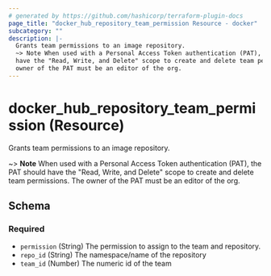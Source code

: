 ```yaml
---
# generated by https://github.com/hashicorp/terraform-plugin-docs
page_title: "docker_hub_repository_team_permission Resource - docker"
subcategory: ""
description: |-
  Grants team permissions to an image repository.
  ~> Note When used with a Personal Access Token authentication (PAT), the PAT should
  have the "Read, Write, and Delete" scope to create and delete team permissions. The
  owner of the PAT must be an editor of the org.
---
```


# docker_hub_repository_team_permission (Resource)

Grants team permissions to an image repository.

~> **Note** When used with a Personal Access Token authentication (PAT), the PAT should
   have the "Read, Write, and Delete" scope to create and delete team permissions. The
   owner of the PAT must be an editor of the org.



<!-- schema generated by tfplugindocs -->
## Schema

### Required

- `permission` (String) The permission to assign to the team and repository.
- `repo_id` (String) The namespace/name of the repository
- `team_id` (Number) The numeric id of the team
